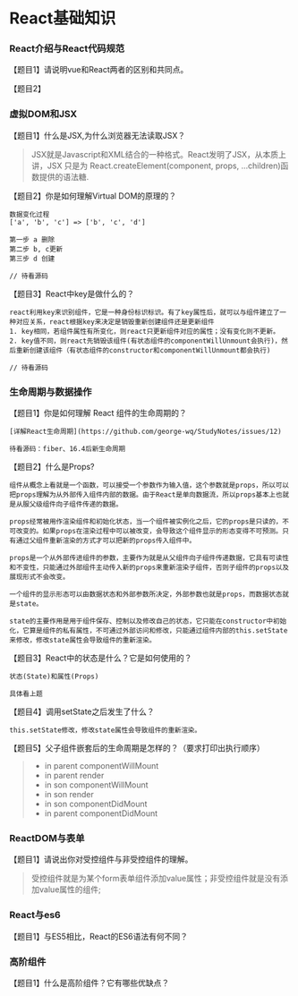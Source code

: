 # React基础知识

### React介绍与React代码规范

【题目1】请说明vue和React两者的区别和共同点。

【题目2】

### 虚拟DOM和JSX

【题目1】什么是JSX,为什么浏览器无法读取JSX？
>JSX就是Javascript和XML结合的一种格式。React发明了JSX，从本质上讲，JSX 只是为 React.createElement(component, props, ...children)函数提供的语法糖.

【题目2】你是如何理解Virtual DOM的原理的？
```
数据变化过程
['a', 'b', 'c'] => ['b', 'c', 'd']

第一步 a 删除
第二步 b, c更新
第三步 d 创建

// 待看源码
```
【题目3】React中key是做什么的？
```
react利用key来识别组件，它是一种身份标识标识。有了key属性后，就可以与组件建立了一种对应关系，react根据key来决定是销毁重新创建组件还是更新组件
1. key相同，若组件属性有所变化，则react只更新组件对应的属性；没有变化则不更新。
2. key值不同，则react先销毁该组件(有状态组件的componentWillUnmount会执行)，然后重新创建该组件（有状态组件的constructor和componentWillUnmount都会执行)

// 待看源码
```

### 生命周期与数据操作

【题目1】你是如何理解 React 组件的生命周期的？
```
[详解React生命周期](https://github.com/george-wq/StudyNotes/issues/12)

待看源码：fiber、16.4后新生命周期
```
【题目2】什么是Props?
```
组件从概念上看就是一个函数，可以接受一个参数作为输入值，这个参数就是props，所以可以把props理解为从外部传入组件内部的数据。由于React是单向数据流，所以props基本上也就是从服父级组件向子组件传递的数据。

props经常被用作渲染组件和初始化状态，当一个组件被实例化之后，它的props是只读的，不可改变的。如果props在渲染过程中可以被改变，会导致这个组件显示的形态变得不可预测。只有通过父组件重新渲染的方式才可以把新的props传入组件中。

props是一个从外部传进组件的参数，主要作为就是从父组件向子组件传递数据，它具有可读性和不变性，只能通过外部组件主动传入新的props来重新渲染子组件，否则子组件的props以及展现形式不会改变。

一个组件的显示形态可以由数据状态和外部参数所决定，外部参数也就是props，而数据状态就是state。

state的主要作用是用于组件保存、控制以及修改自己的状态，它只能在constructor中初始化，它算是组件的私有属性，不可通过外部访问和修改，只能通过组件内部的this.setState来修改，修改state属性会导致组件的重新渲染。
```

【题目3】React中的状态是什么？它是如何使用的？
```
状态(State)和属性(Props)

具体看上题
```

【题目4】调用setState之后发生了什么？
```
this.setState修改，修改state属性会导致组件的重新渲染。
```

【题目5】父子组件嵌套后的生命周期是怎样的？（要求打印出执行顺序）
> + in parent componentWillMount 
> + in parent render
> + in son componentWillMount
> + in son render
> + in son componentDidMount
> + in parent componentDidMount

### ReactDOM与表单

【题目1】请说出你对受控组件与非受控组件的理解。
>受控组件就是为某个form表单组件添加value属性；非受控组件就是没有添加value属性的组件;

### React与es6

【题目1】与ES5相比，React的ES6语法有何不同？


### 高阶组件
【题目1】什么是高阶组件？它有哪些优缺点？





